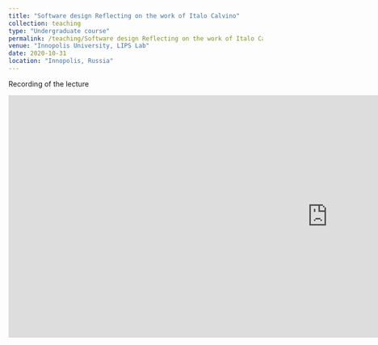 ```yaml
---
title: "Software design Reflecting on the work of Italo Calvino"
collection: teaching
type: "Undergraduate course"
permalink: /teaching/Software design Reflecting on the work of Italo Calvino.md
venue: "Innopolis University, LIPS Lab"
date: 2020-10-31
location: "Innopolis, Russia"
---
```


Recording of the lecture 

<iframe width="1264" height="480" src="https://www.youtube.com/embed/rAeRroZRE2Y" title="YouTube video player" frameborder="0" allow="accelerometer; autoplay; clipboard-write; encrypted-media; gyroscope; picture-in-picture" allowfullscreen></iframe>
